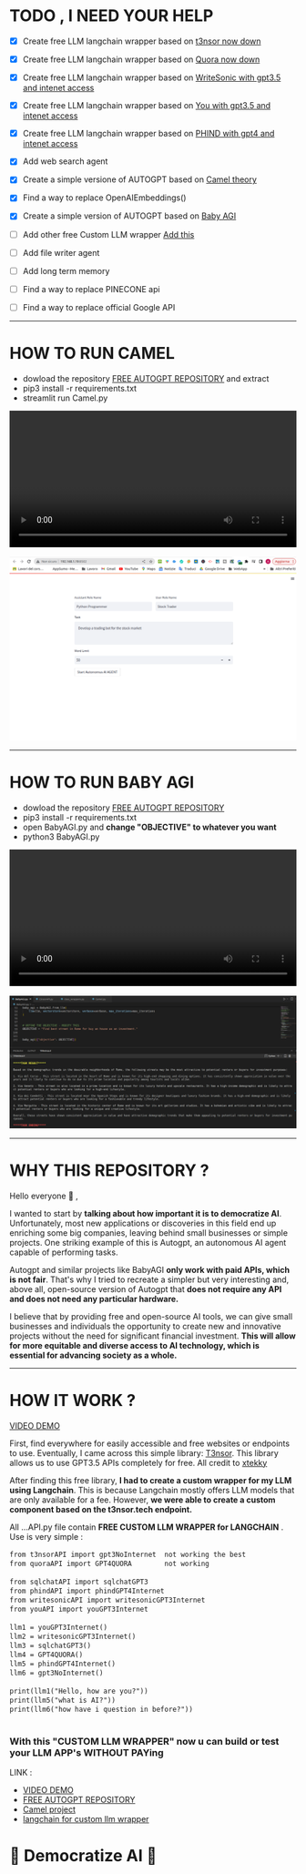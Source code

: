 # TODO , I NEED YOUR HELP 
- [x] Create free LLM langchain wrapper based on [t3nsor now down](https://github.com/xtekky/gpt4free/tree/main/t3nsor) 
- [x] Create free LLM langchain wrapper based on [Quora now down](https://github.com/xtekky/gpt4free/tree/main/qoura) 
- [x] Create free LLM langchain wrapper based on [WriteSonic with gpt3.5 and intenet access](https://github.com/xtekky/gpt4free/tree/main/writesonic) 
- [x] Create free LLM langchain wrapper based on [You with gpt3.5 and intenet access](https://github.com/xtekky/gpt4free/tree/main/you) 
- [x] Create free LLM langchain wrapper based on [PHIND with gpt4 and intenet access](https://github.com/xtekky/gpt4free/tree/main/you) 
- [x] Add web search agent
- [x] Create a simple versione of AUTOGPT based on [Camel theory](https://arxiv.org/pdf/2303.17760.pdf)
- [x] Find a way to replace OpenAIEmbeddings()
- [x] Create a simple version of AUTOGPT based on [Baby AGI](https://alumni.media.mit.edu/~kris/ftp/SafeBabyAGI-J.BiegerEtAl2015.pdf)

- [ ] Add other free Custom LLM wrapper [Add this](https://github.com/xtekky/gpt4free)
- [ ] Add file writer agent
- [ ] Add long term memory
- [ ] Find a way to replace PINECONE api
- [ ] Find a way to replace official Google API


-----


# HOW TO RUN CAMEL
- dowload the repository [FREE AUTOGPT REPOSITORY](https://github.com/IntelligenzaArtificiale/Free-AUTOGPT-with-NO-API) and extract
- pip3 install -r requirements.txt
- streamlit run Camel.py
<video  width="100%" height="240" controls autoplay>
<source src="https://video.wixstatic.com/video/3c029f_363d7f30738147e5a43f5943757a0246/1080p/mp4/file.mp4"  type="video/webm" >
</video> 

![image|690x441](img/1.png)


-----



# HOW TO RUN BABY AGI
- dowload the repository [FREE AUTOGPT REPOSITORY](https://github.com/IntelligenzaArtificiale/Free-AUTOGPT-with-NO-API)
- pip3 install -r requirements.txt
- open BabyAGI.py and **change "OBJECTIVE" to whatever you want**
- python3 BabyAGI.py
<video  width="100%" height="240" controls autoplay>
<source src="https://video.wixstatic.com/video/3c029f_363d7f30738147e5a43f5943757a0246/1080p/mp4/file.mp4"  type="video/webm" >
</video> 

![image|690x441](img/2.png)



-----



# WHY THIS REPOSITORY ?

Hello everyone :smiling_face_with_three_hearts: ,

I wanted to start by **talking about how important it is to democratize AI**. Unfortunately, most new applications or discoveries in this field end up enriching some big companies, leaving behind small businesses or simple projects. One striking example of this is Autogpt, an autonomous AI agent capable of performing tasks.

Autogpt and similar projects like BabyAGI **only work with paid APIs, which is not fair**. That's why I tried to recreate a simpler but very interesting and, above all, open-source version of Autogpt that **does not require any API and does not need any particular hardware.**

I believe that by providing free and open-source AI tools, we can give small businesses and individuals the opportunity to create new and innovative projects without the need for significant financial investment. **This will allow for more equitable and diverse access to AI technology, which is essential for advancing society as a whole.**



-----



# HOW IT WORK ?

[VIDEO DEMO](https://watch.screencastify.com/v/vSDUBdhfvh9yEwclHUyw)

First, find everywhere for easily accessible and free websites or endpoints to use. Eventually, I came across this simple library: [T3nsor](https://github.com/xtekky/gpt4free). This library allows us to use GPT3.5 APIs completely for free. All credit to [xtekky](https://github.com/xtekky/gpt4free)

After finding this free library, **I had to create a custom wrapper for my LLM using Langchain**. This is because Langchain mostly offers LLM models that are only available for a fee. However, **we were able to create a custom component based on the t3nsor.tech endpoint.**

All ...API.py file contain **FREE CUSTOM LLM WRAPPER for LANGCHAIN** . Use is very simple :

```
from t3nsorAPI import gpt3NoInternet  not working the best
from quoraAPI import GPT4QUORA        not working

from sqlchatAPI import sqlchatGPT3   
from phindAPI import phindGPT4Internet
from writesonicAPI import writesonicGPT3Internet
from youAPI import youGPT3Internet

llm1 = youGPT3Internet()
llm2 = writesonicGPT3Internet()
llm3 = sqlchatGPT3()
llm4 = GPT4QUORA()
llm5 = phindGPT4Internet()
llm6 = gpt3NoInternet()

print(llm1("Hello, how are you?"))
print(llm5("what is AI?"))
print(llm6("how have i question in before?"))


```

### With this "CUSTOM LLM WRAPPER" now u can build or test your LLM APP's WITHOUT PAYing

LINK : 
- [VIDEO DEMO](https://watch.screencastify.com/v/vSDUBdhfvh9yEwclHUyw)
- [FREE AUTOGPT REPOSITORY](https://github.com/IntelligenzaArtificiale/Free-AUTOGPT-with-NO-API)
- [Camel project](https://www.camel-ai.org/)
- [langchain for custom llm wrapper](https://python.langchain.com/en/latest/modules/models/llms/examples/custom_llm.html)


# **🤗 Democratize AI 🤗**

